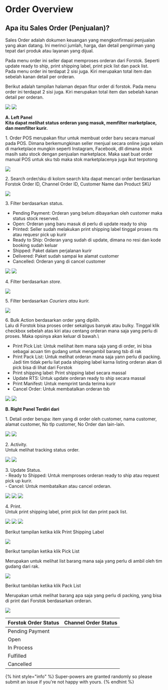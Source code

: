 # Order Overview

## Apa itu Sales Order (Penjualan)?

Sales Order adalah dokumen keuangan yang mengkonfirmasi penjualan yang akan datang. Ini merinci jumlah, harga, dan detail pengiriman yang tepat dari produk atau layanan yang dijual.&#x20;



Pada menu order ini seller dapat memproses orderan dari Forstok. Seperti update ready to ship, print shipping label, print pick list dan pack list.\
Pada menu order ini terdapat 2 sisi juga. Kiri merupakan total item dan sebelah kanan detail per orderan.

Berikut adalah tampilan halaman depan fitur order di forstok. Pada menu order ini terdapat 2 sisi juga. Kiri merupakan total item dan sebelah kanan detail per orderan.

![](https://lh6.googleusercontent.com/0zJZfJJHI62p4tefEEuSbcwyosMQuE29T7KwqV4xOhy\_5IW3FOtEty8T0jhjXsxLwWrqnZJTcL\_C0gXvsK9smTJdrtbEOqF2OVFy5lx4nVAq3EJbAbppMJJm3AMnTIvPOFzo5063) ![](../../.gitbook/assets/1.jpg)



**A. Left Panel**\
**Kita dapat melihat status orderan yang masuk, memfilter marketplace, dan memfilter kurir.**&#x20;

1\. Order POS merupakan fitur untuk membuat order baru  secara manual pada POS. Dimana berkemungkinan seller menjual secara online juga selain di marketplace mungkin seperti Instagram, Facebook, dll dimana stock masih satu stock dengan penjualan marketplace. Maka saat buat order manual POS untuk sku tsb maka stok marketplacenya juga ikut terpotong

![](../../.gitbook/assets/pos.jpg)

2\. Search order/sku di kolom search kita dapat mencari order berdasarkan Forstok Order ID, Channel Order ID, Customer Name dan Product SKU

![](../../.gitbook/assets/m.jpg)

3\. Filter berdasarkan status.

* Pending Payment: Orderan yang belum dibayarkan oleh customer maka status stock reserved.
* Open: Orderan yang baru masuk di perlu di update ready to ship
* Printed: Seller sudah melakukan print shipping label tinggal proses rts atau requesr pick up kurir
* Ready to Ship: Orderan yang sudah di update, dimana no resi dan kode booking sudah keluar
* Shipped: Paket dalam perjalanan kurir
* Delivered: Paket sudah sampai ke alamat customer
* Cancelled: Orderan yang di cancel customer

![](https://lh4.googleusercontent.com/VpRkHawHKkHnZG2c1\_y6fu0f9r7vOr\_ztzsj5sKen6zybOQV07\_JVe6HESEp0YYKTASiqLp02y17xsDYESWrA4Ddb-fa\_xXb0gp5H6bXFEucEV3a51sB8uCwlQIC4Mb\_9pxe1bxF) ![](../../.gitbook/assets/orderrrrrr.jpg)

4\. Filter berdasarkan _store_.

![](<../../.gitbook/assets/image (239).png>)

5\. Filter berdasarkan _Couriers atau kurir._

![](<../../.gitbook/assets/image (6).png>)

6\. Bulk Action berdasarkan order yang dipilih.\
Lalu di Forstok bisa proses order sekaligus banyak atau bulky. Tinggal klik checkbox sebelah atas kiri atau centang orderan mana saja yang perlu di proses. Maka opsinya akan keluar di bawah.\


* Print Pick List: Untuk meliihat item mana saja yang di order, ini bisa sebagai acuan tim gudang untuk mengambil barang tsb di rak
* Print Pack List: Untuk melihat orderan mana saja yann perlu di packing. Jadi tim tidak perlu liat pada shipping label karna listing orderan akan di pick bisa di lihat dari Forstok
* Print shipping label: Print shipping label secara massal
* Update RTS: Untuk update orderan ready to ship secara massal
* Print Manifest: Untuk memprint tanda terima kurir
* Cancel Order: Untuk membatalkan orderan tsb

![](https://lh3.googleusercontent.com/LbTIZN3G6hiqa15DqGN52e29mcMx1FF4P00LP5TSjpFywi\_ar9IAvPyV9N\_0GAVDDy6OzTzKitmSVepoVxheUv\_9G8cKlCuSsUOkhR1b3GjjagqwpRwN03mN0XgpbVwWq5ItAAu5) ![](../../.gitbook/assets/bulk.jpg)

**B. Right Panel Terdiri dari**&#x20;

1\. Detail order berupa: item yang di order oleh customer, nama customer, alamat customer, No tlp customer, No Order dan lain-lain.

![](https://lh6.googleusercontent.com/c9Msps40e3E7lNlRcaDsQc9G\_goQodQHvNaxXH\_amnRVKOITF2Sphrf0sFdPex58nEO6Im5WzysBOb66kMk62X0BrKnIbnVmnAUtRjylv3QdjMDgI1FP0GcfPq7kHIcVs0QSs\_9R) ![](../../.gitbook/assets/id.jpg)

2\. Activity.\
Untuk melihat tracking status order.

![](https://lh3.googleusercontent.com/ygdmFgyVcqJMDQ5uGWrcehIYovs5PWqg2S4Y\_2ANpvwfxoGgNg9XGnuIBjxvI89aooWAcftaCyt7h\_fEC8vcLoOO9c2ZCHv0ew-EbRZq09Lyd\_l1dSTXw2ng2-gGrnlYcyCHCAks) ![](<../../.gitbook/assets/ac (1).jpg>)

3\. Update Status.\
\- Ready to Shipped: Untuk memproses orderan ready to ship atau request pick up kurir.\
\- Cancel: Untuk membatalkan atau cancel orderan.

![](https://lh5.googleusercontent.com/A4098fgWbfIS4\_w6L4Kn5NonF0i1e0SzON-Dy8618pjIbhRTA9zbYs0utHGB2PAv7wfnxq0dPCFqZvkJEV\_6TcXgnCq3Db9lqy2adj-LuoYYVKyndprAIXoOfZY6dTIiyaU1euwj) ![](../../.gitbook/assets/ready.jpg) ![](../../.gitbook/assets/cance.jpg)

4\. Print.\
Untuk print shipping label, print pick list dan print pack list.

![](../../.gitbook/assets/pt.jpg) ![](../../.gitbook/assets/ii.jpg) ![](../../.gitbook/assets/bb.jpg)

Berikut tampilan ketika klik Print Shipping Label

![](<../../.gitbook/assets/image (215).png>)

Berikut tampilan ketika klik Pick List

Merupakan untuk melihat list barang mana saja yang perlu di ambil oleh tim gudang dari rak.

![](https://s3.amazonaws.com/cdn.freshdesk.com/data/helpdesk/attachments/production/48064001161/original/EQn8XQvQapurlis5SKhL5coml6rRgf7UBw.png?1602441177)

Berikut tambilan ketika klik Pack List

Merupakan untuk melihat barang apa saja yang perlu di packing, yang bisa di print dari Forstok berdasarkan orderan.

![](https://s3.amazonaws.com/cdn.freshdesk.com/data/helpdesk/attachments/production/48064001182/original/Fjcx37pL3FKdk5vR-iRXh\_EAjOdsyB2ipA.png?1602441302)

| Forstok Order Status | Channel Order Status |
| -------------------- | -------------------- |
| Pending Payment      |                      |
| Open                 |                      |
| In Process           |                      |
| Fulfilled            |                      |
| Cancelled            |                      |

{% hint style="info" %}
&#x20;Super-powers are granted randomly so please submit an issue if you're not happy with yours.
{% endhint %}

